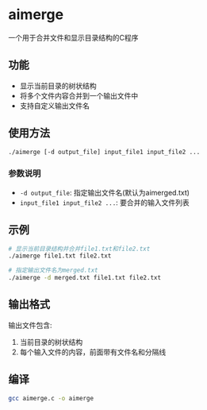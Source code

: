 # aimerge

一个用于合并文件和显示目录结构的C程序

## 功能

- 显示当前目录的树状结构
- 将多个文件内容合并到一个输出文件中
- 支持自定义输出文件名

## 使用方法

```bash
./aimerge [-d output_file] input_file1 input_file2 ...
```

### 参数说明

- `-d output_file`: 指定输出文件名(默认为aimerged.txt)
- `input_file1 input_file2 ...`: 要合并的输入文件列表

## 示例

```bash
# 显示当前目录结构并合并file1.txt和file2.txt
./aimerge file1.txt file2.txt

# 指定输出文件名为merged.txt
./aimerge -d merged.txt file1.txt file2.txt
```

## 输出格式

输出文件包含:
1. 当前目录的树状结构
2. 每个输入文件的内容，前面带有文件名和分隔线

## 编译

```bash
gcc aimerge.c -o aimerge
```